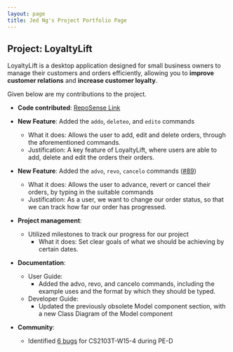 ```yaml
---
layout: page
title: Jed Ng's Project Portfolio Page
---
```


## Project: LoyaltyLift

LoyaltyLift is a desktop application designed for small business owners to manage their customers and orders efficiently, allowing you to **improve customer relations** and **increase customer loyalty**.

Given below are my contributions to the project.

* **Code contributed**: [RepoSense Link](https://nus-cs2103-ay2223s2.github.io/tp-dashboard/?search=jednghk&breakdown=true)

* **New Feature**: Added the `addo`, `deleteo`, and `edito` commands
    * What it does: Allows the user to add, edit and delete orders, through the aforementioned commands.
    * Justification: A key feature of LoyaltyLift, where users are able to add, delete and edit the orders their orders.

* **New Feature**: Added the `advo`, `revo`, `cancelo` commands ([#89](https://github.com/AY2223S2-CS2103T-T09-3/tp/pull/89))
  * What it does: Allows the user to advance, revert or cancel their orders, by typing in the suitable commands
  * Justification: As a user, we want to change our order status, so that we can track how far our order has progressed.

* **Project management**:
  * Utilized milestones to track our progress for our project
    * What it does: Set clear goals of what we should be achieving by certain dates.

* **Documentation**:
    * User Guide:
        * Added the advo, revo, and cancelo commands, including the example uses and the format by which they should be typed.
    * Developer Guide:
        * Updated the previously obsolete Model component section, with a new Class Diagram of the Model component

* **Community**:
  * Identified [6 bugs](https://github.com/jednghk/ped/issues) for CS2103T-W15-4 during PE-D

